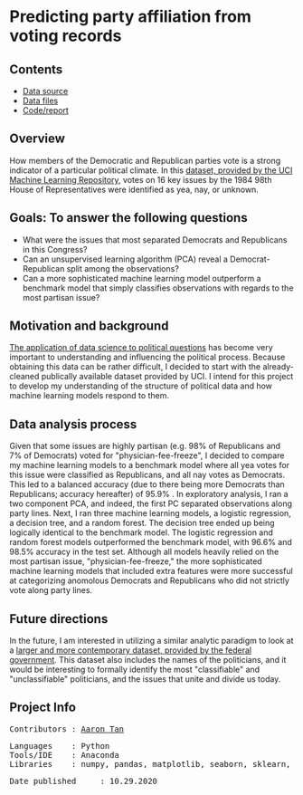# Predicting party affiliation from voting records

## Contents
* [Data source](https://archive.ics.uci.edu/ml/datasets/congressional+voting+records)
* [Data files](Data)
* [Code/report](Congress.ipynb)

## Overview
How members of the Democratic and Republican parties vote is a strong indicator of a particular political climate. In this [dataset, provided by the UCI Machine Learning Repository](https://archive.ics.uci.edu/ml/datasets/congressional+voting+records), votes on 16 key issues by the 1984 98th House of Representatives were identified as yea, nay, or unknown. 

## Goals: To answer the following questions
* What were the issues that most separated Democrats and Republicans in this Congress?
* Can an unsupervised learning algorithm (PCA) reveal a Democrat-Republican split among the observations?
* Can a more sophisticated machine learning model outperform a benchmark model that simply classifies observations with regards to the most partisan issue?

## Motivation and background
[The application of data science to political questions](https://nymag.com/intelligencer/2020/07/david-shor-cancel-culture-2020-election-theory-polls.html) has become very important to understanding and influencing the political process. Because obtaining this data can be rather difficult, I decided to start with the already-cleaned publically available dataset provided by UCI. I intend for this project to develop my understanding of the structure of political data and how machine learning models respond to them.

## Data analysis process
Given that some issues are highly partisan (e.g. 98% of Republicans and 7% of Democrats) voted for "physician-fee-freeze", I decided to compare my machine learning models to a benchmark model where all yea votes for this issue were classified as Republicans, and all nay votes as Democrats. This led to a balanced accuracy (due to there being more Democrats than Republicans; accuracy hereafter) of 95.9% . In exploratory analysis, I ran a two component PCA, and indeed, the first PC separated observations along party lines. Next, I ran three machine learning models, a logistic regression, a decision tree, and a random forest. The decision tree ended up being logically identical to the benchmark model. The logistic regression and random forest models outperformed the benchmark model, with 96.6% and 98.5% accuracy in the test set. Although all models heavily relied on the most partisan issue, "physician-fee-freeze," the more sophisticated machine learning models that included extra features were more successful at categorizing anomolous Democrats and Republicans who did not strictly vote along party lines.

## Future directions
In the future, I am interested in utilizing a similar analytic paradigm to look at a [larger and more contemporary dataset, provided by the federal government](https://www.govtrack.us/congress/votes). This dataset also includes the names of the politicians, and it would be interesting to formally identify the most "classifiable" and "unclassifiable" politicians, and the issues that unite and divide us today.

## Project Info
<pre>
Contributors : <a href=https://github.com/aarondzt>Aaron Tan</a>
</pre>

<pre>
Languages    : Python
Tools/IDE    : Anaconda
Libraries    : numpy, pandas, matplotlib, seaborn, sklearn, statsmodels
</pre>

<pre>
Date published     : 10.29.2020
</pre>
